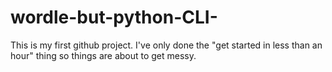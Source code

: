 # wordle-but-python-CLI-
This is my first github project. I've only done the "get started in less than an hour" thing so things are about to get messy.
